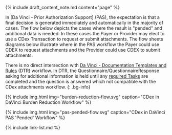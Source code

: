 {% include draft_content_note.md  content="page" %}

In [Da Vinci - Prior Authorization Support] (PAS), the expectation is that a final decision is generated immediately and automatically in the majority of cases.  The flow below depicts the cases where the result is "pended" and additional data is needed.  In these cases the Payer or Provider may elect to use a CDex Transaction to request or submit attachments.  The flow sheets diagrams below illustrate where in the PAS workflow the Payer could use CDEX to request attachments and the Provider could use CDEX to submit attachments.

There is no direct intersection with [Da Vinci - Documentation Templates and Rules](http://hl7.org/fhir/us/davinci-dtr/index.html) (DTR) workflow. In DTR, the Questionnaire/QuestionnaireResponse asking for additional information is held until any [required Tasks](http://hl7.org/fhir/us/davinci-dtr/specification__behaviors__task_creation.html) are completed and the question is answered which not compatible with the CDex attachments workflow.
{: .bg-info}

{% include img.html img="burden-reduction-flow.svg" caption="CDex in DaVinci Burden Reduction Workflow" %}


{% include img.html img="pas-pended-flow.svg" caption="CDex in DaVinci PAS 'Pended' Workflow" %}

{% include link-list.md %}